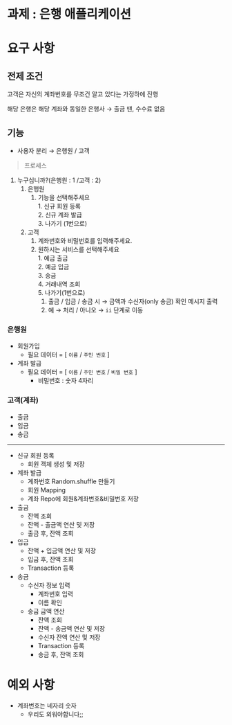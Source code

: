 # 과제 : 은행 애플리케이션

# 요구 사항

## 전제 조건

고객은 자신의 계좌번호를 무조건 알고 있다는 가정하에 진행

해당 은행은 해당 계좌와 동일한 은행사 → 출금 땐, 수수료 없음

## 기능

- 사용자 분리 → 은행원 / 고객

> 프로세스
> 
1. 누구십니까?(은행원 : 1 /고객 : 2)
    1. 은행원
        1. 기능을 선택해주세요 <br/> 1. 신규 회원 등록 <br/> 2. 신규 계좌 발급 <br/> 3. 나가기 (1번으로)
    2. 고객
        1. 계좌번호와 비밀번호를 입력해주세요.
        2. 원하시는 서비스를 선택해주세요  <br/> 1. 예금 출금 <br/> 2. 예금 입금 <Br/> 3. 송금 <br/> 4. 거래내역 조회 <br/> 5. 나가기(1번으로)
            1. 출금 / 입금 / 송금 시 → 금액과 수신자(only 송금) 확인 메시지 출력
            2. 예 → 처리 / 아니오 → `ii` 단계로 이동

### 은행원

- 회원가입
    - 필요 데이터 = [ `이름` / `주민 번호` ]
- 계좌 발급
    - 필요 데이터 = [ `이름` / `주민 번호` / `비밀 번호` ]
        - 비밀번호 : 숫자 4자리

### 고객(계좌)

- 출금
- 입금
- 송금

---

- 신규 회원 등록
    - 회원 객체 생성 및 저장
- 계좌 발급
    - 계좌번호 Random.shuffle 만들기
    - 회원 Mapping
    - 계좌 Repo에 회원&계좌번호&비밀번호 저장
- 출금
    - 잔액 조회
    - 잔액 - 출금액 연산 및 저장
    - 출금 후, 잔액 조회
- 입금
    - 잔액 + 입금액 연산 및 저장
    - 입금 후, 잔액 조회
    - Transaction 등록
- 송금
    - 수신자 정보 입력
        - 계좌번호 입력
        - 이름 확인
    - 송금 금액 연산
        - 잔액 조회
        - 잔액 - 송금액 연산 및 저장
        - 수신자 잔액 연산 및 저장
        - Transaction 등록
        - 송금 후, 잔액 조회

# 예외 사항

- 계좌번호는 네자리 숫자
    - 우리도 외워야합니다;;
